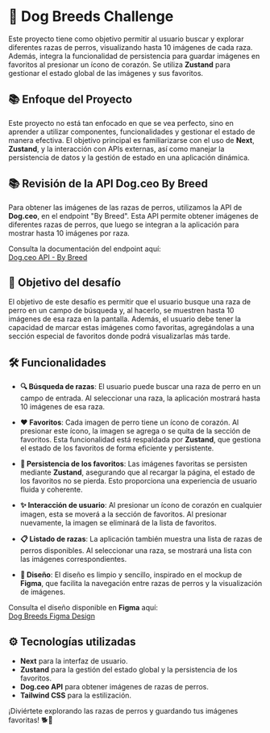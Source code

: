 # 🐶 Dog Breeds Challenge

Este proyecto tiene como objetivo permitir al usuario buscar y explorar diferentes razas de perros, visualizando hasta 10 imágenes de cada raza. Además, integra la funcionalidad de persistencia para guardar imágenes en favoritos al presionar un ícono de corazón. Se utiliza **Zustand** para gestionar el estado global de las imágenes y sus favoritos.

## 📚 Enfoque del Proyecto

Este proyecto no está tan enfocado en que se vea perfecto, sino en aprender a utilizar componentes, funcionalidades y gestionar el estado de manera efectiva. El objetivo principal es familiarizarse con el uso de **Next**, **Zustand**, y la interacción con APIs externas, así como manejar la persistencia de datos y la gestión de estado en una aplicación dinámica.


## 📚 Revisión de la API Dog.ceo By Breed

Para obtener las imágenes de las razas de perros, utilizamos la API de **Dog.ceo**, en el endpoint "By Breed". Esta API permite obtener imágenes de diferentes razas de perros, que luego se integran a la aplicación para mostrar hasta 10 imágenes por raza.

Consulta la documentación del endpoint aquí:  
[Dog.ceo API - By Breed](https://dog.ceo/dog-api/documentation/breed)

## 🎯 Objetivo del desafío

El objetivo de este desafío es permitir que el usuario busque una raza de perro en un campo de búsqueda y, al hacerlo, se muestren hasta 10 imágenes de esa raza en la pantalla. Además, el usuario debe tener la capacidad de marcar estas imágenes como favoritas, agregándolas a una sección especial de favoritos donde podrá visualizarlas más tarde.

## 🛠️ Funcionalidades

- **🔍 Búsqueda de razas**: El usuario puede buscar una raza de perro en un campo de entrada. Al seleccionar una raza, la aplicación mostrará hasta 10 imágenes de esa raza.
  
- **❤️ Favoritos**: Cada imagen de perro tiene un ícono de corazón. Al presionar este ícono, la imagen se agrega o se quita de la sección de favoritos. Esta funcionalidad está respaldada por **Zustand**, que gestiona el estado de los favoritos de forma eficiente y persistente.
  
- **💾 Persistencia de los favoritos**: Las imágenes favoritas se persisten mediante **Zustand**, asegurando que al recargar la página, el estado de los favoritos no se pierda. Esto proporciona una experiencia de usuario fluida y coherente.

- **✨ Interacción de usuario**: Al presionar un ícono de corazón en cualquier imagen, esta se moverá a la sección de favoritos. Al presionar nuevamente, la imagen se eliminará de la lista de favoritos.

- **📋 Listado de razas**: La aplicación también muestra una lista de razas de perros disponibles. Al seleccionar una raza, se mostrará una lista con las imágenes correspondientes.

- **🎨 Diseño**: El diseño es limpio y sencillo, inspirado en el mockup de **Figma**, que facilita la navegación entre razas de perros y la visualización de imágenes.  

Consulta el diseño disponible en **Figma** aquí:  
[Dog Breeds Figma Design](https://www.figma.com/design/GsigoCnExV2jjTBanMZwFr/Dog-Breeds?node-id=0-1&p=f&t=8LEubC1qxGQI02m2-0)

## ⚙️ Tecnologías utilizadas

- **Next** para la interfaz de usuario.
- **Zustand** para la gestión del estado global y la persistencia de los favoritos.
- **Dog.ceo API** para obtener imágenes de razas de perros.
- **Tailwind CSS** para la estilización.


¡Diviértete explorando las razas de perros y guardando tus imágenes favoritas! 🐕💖
